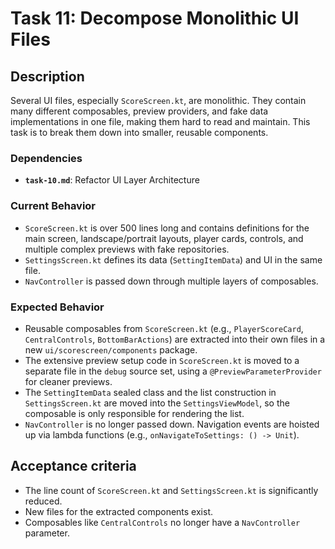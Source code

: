 # Task 11: Decompose Monolithic UI Files

## Description

Several UI files, especially `ScoreScreen.kt`, are monolithic. They contain many different composables, preview providers, and fake data implementations in one file, making them hard to read and maintain. This task is to break them down into smaller, reusable components.

### Dependencies

- **`task-10.md`**: Refactor UI Layer Architecture

### Current Behavior

-   `ScoreScreen.kt` is over 500 lines long and contains definitions for the main screen, landscape/portrait layouts, player cards, controls, and multiple complex previews with fake repositories.
-   `SettingsScreen.kt` defines its data (`SettingItemData`) and UI in the same file.
-   `NavController` is passed down through multiple layers of composables.

### Expected Behavior

-   Reusable composables from `ScoreScreen.kt` (e.g., `PlayerScoreCard`, `CentralControls`, `BottomBarActions`) are extracted into their own files in a new `ui/scorescreen/components` package.
-   The extensive preview setup code in `ScoreScreen.kt` is moved to a separate file in the `debug` source set, using a `@PreviewParameterProvider` for cleaner previews.
-   The `SettingItemData` sealed class and the list construction in `SettingsScreen.kt` are moved into the `SettingsViewModel`, so the composable is only responsible for rendering the list.
-   `NavController` is no longer passed down. Navigation events are hoisted up via lambda functions (e.g., `onNavigateToSettings: () -> Unit`).

## Acceptance criteria

- The line count of `ScoreScreen.kt` and `SettingsScreen.kt` is significantly reduced.
- New files for the extracted components exist.
- Composables like `CentralControls` no longer have a `NavController` parameter.
